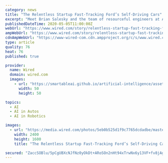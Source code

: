 ```yaml
---
category: news
title: "The Relentless Startup Fast-Tracking Ford’s Self-Driving Cars"
excerpt: "Meet Brian Salesky and the team of resourceful engineers at Argo, the little company trying to crack a big problem: safe autonomous driving."
publishedDateTime: 2020-05-05T11:00:00Z
webUrl: "https://www.wired.com/story/relentless-startup-fast-tracking-fords-self-driving-cars/"
ampWebUrl: "https://www.wired.com/story/relentless-startup-fast-tracking-fords-self-driving-cars/amp"
cdnAmpWebUrl: "https://www-wired-com.cdn.ampproject.org/c/s/www.wired.com/story/relentless-startup-fast-tracking-fords-self-driving-cars/amp"
type: article
quality: 76
heat: 76
published: true

provider:
  name: Wired
  domain: wired.com
  images:
    - url: "https://smartableai.github.io/artificial-intelligence/assets/images/organizations/wired.com-50x50.jpg"
      width: 50
      height: 50

topics:
  - AI
  - AI in Autos
  - AI in Robotics

images:
  - url: "https://media.wired.com/photos/5eb0b525d1f9c7765dcdadbe/master/pass/Backchannel-Argo-Selesky_6564.jpg"
    width: 2400
    height: 1600
    title: "The Relentless Startup Fast-Tracking Ford’s Self-Driving Cars"

secured: "ZaccSOBlu/5pCgUBXcNJfNz0yOkDt+ARoSOn2nHt94xTrwNx6y13VF+fv8jAgesZWRcChSVWdPDFMCoYsa1mTjmvuhfp1L2WD12MLhgYjtbNYI0KUtdTKYe/TVOy7Ke/N430K69+khERNtci2GgC6L6bAA+rQGbZpJoBvvMHMy5YjVwzEuvOJKrGmeXn1eZe0OomovWNcE5BXohtuhOmyi/9xSRLTUFR51wkxNYXXn1oD3MWQqubjugVxo6tCfZt/nmHMXJhBTBkrgMivBDpLW16PuruWaF21KyIKxvTxY+Bv1BDKkHaqpoylq8kN4p6jUMc8Sf6Ms7j8OUa9VvwbxCATj1O2hOw9ea5n9xVVGgD3F4n+cvhVU/GKQwTZl5e0Jmgk3I2MDjseN08XMTdrfolA3IqwvkXBfRo72WaAU1eO2Rj+VU0O3z5znV4IDpvLnlaIaQYXyDrMNGgSTppSoe0iJnEH6Qra39YoM7DIUc=;ubjq3iP/9/br/BCQEbzVdw=="
---
```


